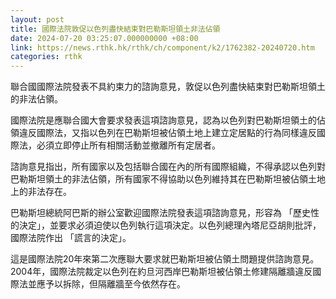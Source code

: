 ```yaml
---
layout: post
title: 國際法院敦促以色列盡快結束對巴勒斯坦領土非法佔領
date: 2024-07-20 03:25:07.000000000 +08:00
link: https://news.rthk.hk/rthk/ch/component/k2/1762382-20240720.htm
categories: rthk
---
```


聯合國國際法院發表不具約束力的諮詢意見，敦促以色列盡快結束對巴勒斯坦領土的非法佔領。

國際法院是應聯合國大會要求發表這項諮詢意見，認為以色列對巴勒斯坦領土的佔領違反國際法，又指以色列在巴勒斯坦被佔領土地上建立定居點的行為同樣違反國際法，必須立即停止所有相關活動並撤離所有定居者。

諮詢意見指出，所有國家以及包括聯合國在內的所有國際組織，不得承認以色列對巴勒斯坦領土的非法佔領，所有國家不得協助以色列維持其在巴勒斯坦被佔領土地上的非法存在。

巴勒斯坦總統阿巴斯的辦公室歡迎國際法院發表這項諮詢意見，形容為 「歷史性的決定」，並要求必須迫使以色列執行這項決定。以色列總理內塔尼亞胡則批評，國際法院作出 「謊言的決定」。

這是國際法院20年來第二次應聯大要求就巴勒斯坦被佔領土問題提供諮詢意見。2004年，國際法院裁定以色列在約旦河西岸巴勒斯坦被佔領土修建隔離牆違反國際法並應予以拆除，但隔離牆至今依然存在。
